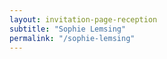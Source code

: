 ```yaml
---
layout: invitation-page-reception
subtitle: "Sophie Lemsing"
permalink: "/sophie-lemsing"
---
```

        
